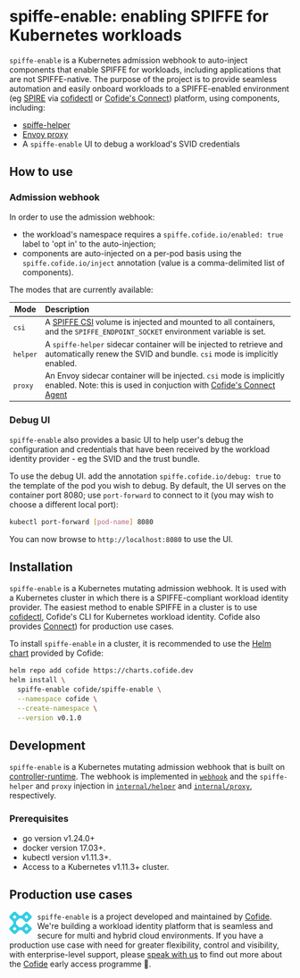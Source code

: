 # spiffe-enable: enabling SPIFFE for Kubernetes workloads

`spiffe-enable` is a Kubernetes admission webhook to auto-inject components that enable SPIFFE for workloads, including applications that are not SPIFFE-native. The purpose of the project is to provide seamless automation and easily onboard workloads to a SPIFFE-enabled environment (eg [SPIRE](https://github.com/spiffe/spire) via [cofidectl](https://github.com/cofide/cofidectl/) or [Cofide's Connect](#production-use-cases)) platform, using components, including:

- [spiffe-helper](https://github.com/spiffe/spiffe-helper)
- [Envoy proxy](https://github.com/envoyproxy/envoy)
- A `spiffe-enable` UI to debug a workload's SVID credentials

## How to use

### Admission webhook

In order to use the admission webhook:

- the workload's namespace requires a `spiffe.cofide.io/enabled: true` label to 'opt in' to the auto-injection;
- components are auto-injected on a per-pod basis using the `spiffe.cofide.io/inject` annotation (value is a comma-delimited list of components).

The modes that are currently available:

|  Mode     | Description |
| --------- | :--- |
| `csi`  |  A [SPIFFE CSI](https://github.com/spiffe/spiffe-csi) volume is injected and mounted to all containers, and the `SPIFFE_ENDPOINT_SOCKET` environment variable is set. |
| `helper`  | A `spiffe-helper` sidecar container will be injected to retrieve and automatically renew the SVID and bundle. `csi` mode is implicitly enabled. |
| `proxy`   | An Envoy sidecar container will be injected. `csi` mode is implicitly enabled. Note: this is used in conjuction with [Cofide's Connect Agent](#production-use-cases) |

### Debug UI

`spiffe-enable` also provides a basic UI to help user's debug the configuration and credentials that have been received by the workload identity provider - eg the SVID and the trust bundle. 

To use the debug UI. add the annotation `spiffe.cofide.io/debug: true` to the template of the pod you wish to debug. By default, the UI serves on the container port 8080; use `port-forward` to connect to it (you may wish to choose a different local port):

```sh
kubectl port-forward [pod-name] 8080 
```

You can now browse to `http://localhost:8080` to use the UI.

## Installation

`spiffe-enable` is a Kubernetes mutating admission webhook. It is used with a Kubernetes cluster in which there is a SPIFFE-compliant workload identity provider. The easiest method to enable SPIFFE in a cluster is to use [cofidectl](https://github.com/cofide/cofidectl/), Cofide's CLI for Kubernetes workload identity. Cofide also provides [Connect](#production-use-cases)) for production use cases.

To install `spiffe-enable` in a cluster, it is recommended to use the [Helm chart](https://github.com/cofide/helm-charts) provided by Cofide:

```sh
helm repo add cofide https://charts.cofide.dev
helm install \
  spiffe-enable cofide/spiffe-enable \
  --namespace cofide \
  --create-namespace \
  --version v0.1.0
```

## Development

`spiffe-enable` is a Kubernetes mutating admission webhook that is built on [controller-runtime](https://github.com/kubernetes-sigs/controller-runtime). The webhook is implemented in [`webhook`](webhook/webhook.go) and the `spiffe-helper` and `proxy` injection in [`internal/helper`](internal/helper/config.go) and [`internal/proxy`](internal/proxy/config.go), respectively.

### Prerequisites

- go version v1.24.0+
- docker version 17.03+.
- kubectl version v1.11.3+.
- Access to a Kubernetes v1.11.3+ cluster.

## Production use cases

<div style="float: left; margin-right: 10px;">
    <a href="https://www.cofide.io">
        <img src="docs/img/cofide-colour-blue.svg" width="40" alt="Cofide">
    </a>
</div>

`spiffe-enable` is a project developed and maintained by [Cofide](https://www.cofide.io). We're building a workload identity platform that is seamless and secure for multi and hybrid cloud environments. If you have a production use case with need for greater flexibility, control and visibility, with enterprise-level support, please [speak with us](mailto:hello@cofide.io) to find out more about the [Cofide](https://www.cofide.io) early access programme 👀.

